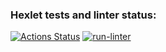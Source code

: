 ### Hexlet tests and linter status:
[![Actions Status](https://github.com/RomanKazakov1980/python-project-lvl2/workflows/hexlet-check/badge.svg)](https://github.com/RomanKazakov1980/python-project-lvl2/actions)
[![run-linter](https://github.com/RomanKazakov1980/python-project-lvl1/actions/workflows/main.yml/badge.svg)](https://github.com/RomanKazakov1980/python-project-lvl1/actions/workflows/main.yml)
